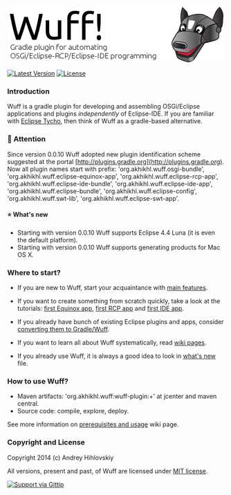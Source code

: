 ![Wuff logo](media/logo.png "Wuff logo")

[![Latest Version](http://img.shields.io/badge/latest_version-0.0.10-blue.svg)](https://github.com/akhikhl/gretty/tree/v0.0.10) 
[![License](http://img.shields.io/badge/license-MIT-ff69b4.svg)](#copyright-and-license)

### Introduction

Wuff is a gradle plugin for developing and assembling OSGi/Eclipse applications and plugins *independently* of Eclipse-IDE. If you are familiar with [Eclipse Tycho](https://www.eclipse.org/tycho/), then think of Wuff as a gradle-based alternative.

### :bell: Attention

Since version 0.0.10 Wuff adopted new plugin identification scheme suggested at the portal [http://plugins.gradle.org](http://plugins.gradle.org).
Now all plugin names start with prefix: 'org.akhikhl.wuff.osgi-bundle', 'org.akhikhl.wuff.eclipse-equinox-app', 'org.akhikhl.wuff.eclipse-rcp-app', 
'org.akhikhl.wuff.eclipse-ide-bundle', 'org.akhikhl.wuff.eclipse-ide-app', 'org.akhikhl.wuff.eclipse-bundle', 'org.akhikhl.wuff.eclipse-config', 
'org.akhikhl.wuff.swt-lib', 'org.akhikhl.wuff.eclipse-swt-app'.

#### :star: What's new

- Starting with version 0.0.10 Wuff supports Eclipse 4.4 Luna (it is even the default platform).
- Starting with version 0.0.10 Wuff supports generating products for Mac OS X.

### Where to start?

- If you are new to Wuff, start your acquaintance with [main features](../../wiki/Main-features).

- If you want to create something from scratch quickly, take a look at the tutorials: 
[first Equinox app](../../wiki/Create-first-Equinox-app), [first RCP app](../../wiki/Create-first-RCP-app) and [first IDE app](../../wiki/Create-first-IDE-app).

- If you already have bunch of existing Eclipse plugins and apps, consider [converting them to Gradle/Wuff](../../wiki/Convert-existing-Eclipse-plugins-and-apps-to-Gradle).

- If you want to learn all about Wuff systematically, read [wiki pages](../../wiki).

- If you already use Wuff, it is always a good idea to look in [what's new](whatsnew.md) file.

### How to use Wuff?

- Maven artifacts: 'org.akhikhl.wuff:wuff-plugin:+' at jcenter and maven central.
- Source code: compile, explore, deploy.

See more information on [prerequisites and usage](../../wiki/Prerequisites-and-usage) wiki page.

### Copyright and License

Copyright 2014 (c) Andrey Hihlovskiy

All versions, present and past, of Wuff are licensed under [MIT license](LICENSE).

[![Support via Gittip](https://rawgithub.com/twolfson/gittip-badge/0.2.0/dist/gittip.png)](https://www.gittip.com/akhikhl/)
